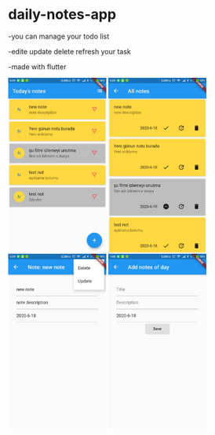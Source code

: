 # daily-notes-app

-you can manage your todo list

-edite update delete refresh your task

-made with flutter


<img src="https://github.com/ozeraydin57/daily-notes-app/blob/master/assets/images/Screenshot_2020-06-18-00-59-21-660_com.example.sqflitedemo.jpg" width="200"/>
<img src="https://github.com/ozeraydin57/daily-notes-app/blob/master/assets/images/Screenshot_2020-06-18-00-59-39-427_com.example.sqflitedemo.jpg" width="200"/>
<img src="https://github.com/ozeraydin57/daily-notes-app/blob/master/assets/images/Screenshot_2020-06-18-00-59-49-969_com.example.sqflitedemo.jpg" width="200">
<img src="https://github.com/ozeraydin57/daily-notes-app/blob/master/assets/images/Screenshot_2020-06-18-01-00-04-248_com.example.sqflitedemo.jpg" width="200">


